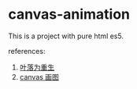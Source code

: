 # canvas-animation
This is a project with pure html es5.

references: 

1. [叶落为重生](http://www.cnblogs.com/hongru/archive/2010/12/12/1903704.html)
2. [canvas 画图](http://www.108js.com/example.html)
